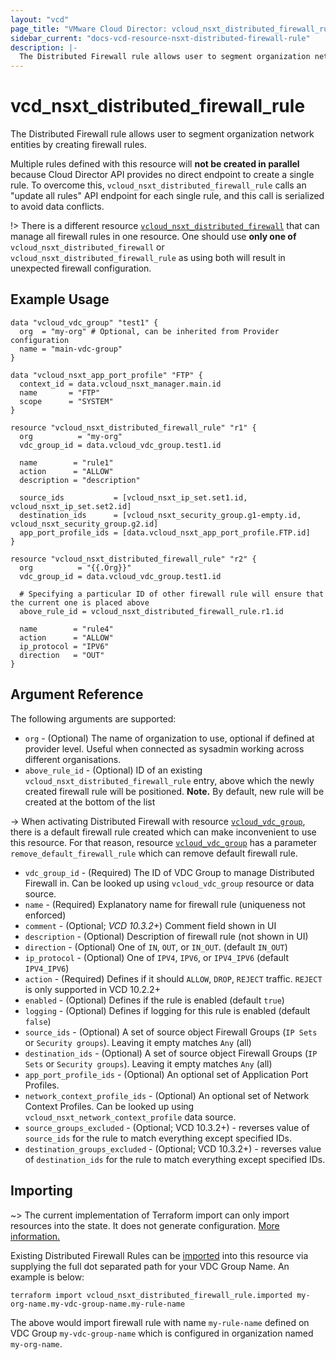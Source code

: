 ```yaml
---
layout: "vcd"
page_title: "VMware Cloud Director: vcloud_nsxt_distributed_firewall_rule"
sidebar_current: "docs-vcd-resource-nsxt-distributed-firewall-rule"
description: |-
  The Distributed Firewall rule allows user to segment organization network entities by creating firewall rules.
---
```


# vcd\_nsxt\_distributed\_firewall\_rule

The Distributed Firewall rule allows user to segment organization network entities by creating
firewall rules.

Multiple rules defined with this resource will **not be created in parallel** because Cloud Director
API provides no direct endpoint to create a single rule. To overcome this,
`vcloud_nsxt_distributed_firewall_rule` calls an "update all rules" API endpoint for each single rule,
and this call is serialized to avoid data conflicts.

!> There is a different resource
[`vcloud_nsxt_distributed_firewall`](/providers/vmware/vcd/latest/docs/resources/nsxt_distributed_firewall)
that can manage all firewall rules in one resource. One should use **only one of**
`vcloud_nsxt_distributed_firewall` or `vcloud_nsxt_distributed_firewall_rule` as using both will result in
unexpected firewall configuration.

## Example Usage

```hcl
data "vcloud_vdc_group" "test1" {
  org  = "my-org" # Optional, can be inherited from Provider configuration
  name = "main-vdc-group"
}

data "vcloud_nsxt_app_port_profile" "FTP" {
  context_id = data.vcloud_nsxt_manager.main.id
  name       = "FTP"
  scope      = "SYSTEM"
}

resource "vcloud_nsxt_distributed_firewall_rule" "r1" {
  org          = "my-org"
  vdc_group_id = data.vcloud_vdc_group.test1.id

  name        = "rule1"
  action      = "ALLOW"
  description = "description"

  source_ids           = [vcloud_nsxt_ip_set.set1.id, vcloud_nsxt_ip_set.set2.id]
  destination_ids      = [vcloud_nsxt_security_group.g1-empty.id, vcloud_nsxt_security_group.g2.id]
  app_port_profile_ids = [data.vcloud_nsxt_app_port_profile.FTP.id]
}

resource "vcloud_nsxt_distributed_firewall_rule" "r2" {
  org          = "{{.Org}}"
  vdc_group_id = data.vcloud_vdc_group.test1.id

  # Specifying a particular ID of other firewall rule will ensure that the current one is placed above
  above_rule_id = vcloud_nsxt_distributed_firewall_rule.r1.id

  name        = "rule4"
  action      = "ALLOW"
  ip_protocol = "IPV6"
  direction   = "OUT"
}
```

## Argument Reference

The following arguments are supported:

* `org` - (Optional) The name of organization to use, optional if defined at provider level. Useful
  when connected as sysadmin working across different organisations.
* `above_rule_id` - (Optional) ID of an existing `vcloud_nsxt_distributed_firewall_rule` entry, above
  which the newly created firewall rule will be positioned. **Note.** By default, new rule will be
  created at the bottom of the list

-> When activating Distributed Firewall with resource
[`vcloud_vdc_group`](/providers/vmware/vcd/latest/docs/resources/vdc_group), there is a default firewall
rule created which can make inconvenient to use this resource. For that reason, resource
[`vcloud_vdc_group`](/providers/vmware/vcd/latest/docs/resources/vdc_group) has a parameter
`remove_default_firewall_rule` which can remove default firewall rule.

* `vdc_group_id` - (Required) The ID of VDC Group to manage Distributed Firewall in. Can be looked
  up using `vcloud_vdc_group` resource or data source.
* `name` - (Required) Explanatory name for firewall rule (uniqueness not enforced)
* `comment` - (Optional; *VCD 10.3.2+*) Comment field shown in UI
* `description` - (Optional) Description of firewall rule (not shown in UI)
* `direction` - (Optional) One of `IN`, `OUT`, or `IN_OUT`. (default `IN_OUT`)
* `ip_protocol` - (Optional) One of `IPV4`,  `IPV6`, or `IPV4_IPV6` (default `IPV4_IPV6`)
* `action` - (Required) Defines if it should `ALLOW`, `DROP`, `REJECT` traffic. `REJECT` is only
  supported in VCD 10.2.2+
* `enabled` - (Optional) Defines if the rule is enabled (default `true`)
* `logging` - (Optional) Defines if logging for this rule is enabled (default `false`)
* `source_ids` - (Optional) A set of source object Firewall Groups (`IP Sets` or `Security groups`).
Leaving it empty matches `Any` (all)
* `destination_ids` - (Optional) A set of source object Firewall Groups (`IP Sets` or `Security
groups`). Leaving it empty matches `Any` (all)
* `app_port_profile_ids` - (Optional) An optional set of Application Port Profiles.
* `network_context_profile_ids` - (Optional) An optional set of Network Context Profiles. Can be
  looked up using `vcloud_nsxt_network_context_profile` data source.
* `source_groups_excluded` - (Optional; VCD 10.3.2+) - reverses value of `source_ids` for the rule to
  match everything except specified IDs.
* `destination_groups_excluded` - (Optional; VCD 10.3.2+) - reverses value of `destination_ids` for
  the rule to match everything except specified IDs.


## Importing

~> The current implementation of Terraform import can only import resources into the state.
It does not generate configuration. [More information.](https://www.terraform.io/docs/import/)

Existing Distributed Firewall Rules can be [imported][docs-import] into this resource via supplying
the full dot separated path for your VDC Group Name. An example is below:

[docs-import]: https://www.terraform.io/docs/import/

```
terraform import vcloud_nsxt_distributed_firewall_rule.imported my-org-name.my-vdc-group-name.my-rule-name
```

The above would import firewall rule with name `my-rule-name` defined on VDC Group
`my-vdc-group-name` which is configured in organization named `my-org-name`.